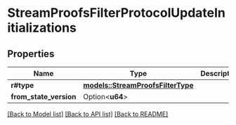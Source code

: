 # StreamProofsFilterProtocolUpdateInitializations

## Properties

Name | Type | Description | Notes
------------ | ------------- | ------------- | -------------
**r#type** | [**models::StreamProofsFilterType**](StreamProofsFilterType.md) |  | 
**from_state_version** | Option<**u64**> |  | [optional]

[[Back to Model list]](../README.md#documentation-for-models) [[Back to API list]](../README.md#documentation-for-api-endpoints) [[Back to README]](../README.md)


